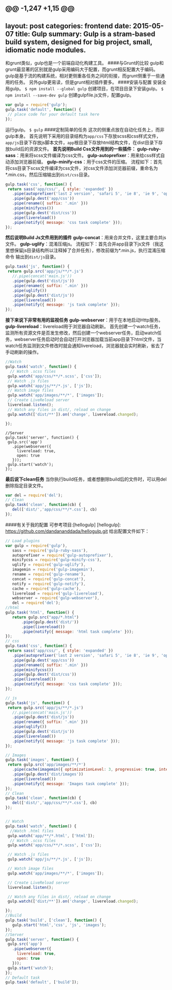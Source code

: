 @@ -1,247 +1,15 @@
---
layout: post
categories: frontend
date:   2015-05-07
title:  Gulp
summary: Gulp is a stram-based build system, designed for big project, small, idiomatic node modules.
---
和grunt类似，gulp也是一个前端自动化构建工具。
####与Grunt的比较
 gulp和grunt最显著的区别就是gulp采用编码大于配置，而grunt相反配置大于编码。
 gulp是基于流的构建系统，相对更侧重各任务之间的衔接，而grunt侧重于一些通用的任务。
 另外gulp更易读，但是grunt相对插件要多。
 ####安装与配置
安装全局gulp。
 `$ npm install --global gulp`
 创建项目，在项目目录下安装gulp。
 `$ npm install --save-dev gulp`
 创建gulpfile.js文件，配置gulp。
 ```javascript
var gulp = require('gulp');
 gulp.task('default', function() {
  // place code for your default task here
});
```
运行gulp。
 `$ gulp`
 ####定制简单的任务
这次的侧重点放在自动化任务上，而非gulp本身。
 首先说明下采用的目录结构为`app/css`下存放scss和css样式文件，`app/js`目录下存放js脚本文件，`app`根目录下存放html结构文件，在dist目录下存放build后的资源文件。
 **首先说明Build Css文件用到的一些插件：**
 **gulp-ruby-sass**：用来将scss文件编译为css文件。
 **gulp-autoprefixer**：用来给css样式自动添加浏览器前缀。
 **gulp-minify-css**：用于css文件的压缩。
 流程如下：首先将css目录下scss文件编译为css文件，对css文件添加浏览器前缀，重命名为*.min.css，然后压缩输出到`dist/css`目录。
 ```javascript
gulp.task('css', function() {
  return sass('app/css/', { style: 'expanded' })
    .pipe(autoprefixer('last 2 version', 'safari 5', 'ie 8', 'ie 9', 'opera 12.1', 'ios 6', 'android 4'))
    .pipe(gulp.dest('app/css'))
    .pipe(rename({ suffix: '.min' }))
    .pipe(minifycss())
    .pipe(gulp.dest('dist/css'))
    .pipe(livereload())
    .pipe(notify({ message: 'css task complete' }));
});
```
**然后说明Build Js文件用到的插件**
 **gulp-concat**：用来合并文件，这里主要合并js文件。
 **gulp-uglify**：混淆压缩js。
 流程如下：首先合并app目录下js文件（我这里想保留js目录结构所以注释掉了合并任务），修改前缀为*.min.js，执行混淆压缩命令 输出到`dist/js`目录。
 ```javascript
gulp.task('js', function() {
  return gulp.src('app/js/**/*.js')
    //.pipe(concat('main.js'))
    .pipe(gulp.dest('dist/js'))
    .pipe(rename({ suffix: '.min' }))
    .pipe(uglify())
    .pipe(gulp.dest('dist/js'))
    .pipe(livereload())
    .pipe(notify({ message: 'js task complete' }));
});
```
 **接下来说下非常有用的监视任务**
 **gulp-webserver**：用于在本地启动Http服务。
 **gulp-livereload**：livereload用于浏览器自动刷新。
 首先创建一个watch任务，监测所有资源文件是否发生修改，然后创建一个webserver任务，启动watch任务，webserver任务启动时会自动打开浏览器加载当前app目录下html文件，当watch任务监测到文件修改时就会通知livereload，浏览器就会实时刷新，省去了手动刷新的操作。
 ```javascript
//Watch
gulp.task('watch', function() {
   // Watch .scss files
  gulp.watch('app/css/**/*.scss', ['css']);
  // Watch .js files
  gulp.watch('app/js/**/*.js', ['js']);
  // Watch image files
  gulp.watch('app/images/**/*', ['images']);
  // Create LiveReload server
  livereload.listen();
  // Watch any files in dist/, reload on change
  gulp.watch(['dist/**']).on('change', livereload.changed);
 
});
```
 ```
//Server
gulp.task('server', function() {
  gulp.src('app')
    .pipe(webserver({
      livereload: true,
      open: true
    }));
  gulp.start('watch');
});
```
 **最后说下clean任务**
 当你执行build任务，或者想删除build后的文件时，可以用del删除指定目录文件。
 ```javascript
var del = require('del');
// Clean
gulp.task('clean', function(cb) {
    del(['dist/','app/css/**/*.css'], cb)
});
```
 ####有关于我的配置
可参考项目:[hellogulp]
[hellogulp]: https://github.com/dandananddada/hellogulp.git
给出配置文件如下：
 ```javascript
// Load plugins
var gulp = require('gulp'),
    sass = require('gulp-ruby-sass'),
    autoprefixer = require('gulp-autoprefixer'),
    minifycss = require('gulp-minify-css'),
    uglify = require('gulp-uglify'),
    imagemin = require('gulp-imagemin'),
    rename = require('gulp-rename'),
    concat = require('gulp-concat'),
    notify = require('gulp-notify'),
    cache = require('gulp-cache'),
    livereload = require('gulp-livereload'),
    webserver = require('gulp-webserver'),
    del = require('del');
 //html
gulp.task('html', function() {
    return gulp.src("app/*.html")
        .pipe(gulp.dest('dist/'))
        .pipe(livereload())
        .pipe(notify({ message: 'html task complete' }));
}); 
 // css
gulp.task('css', function() {
  return sass('app/css/', { style: 'expanded' })
    .pipe(autoprefixer('last 2 version', 'safari 5', 'ie 8', 'ie 9', 'opera 12.1', 'ios 6', 'android 4'))
    .pipe(gulp.dest('app/css'))
    .pipe(rename({ suffix: '.min' }))
    .pipe(minifycss())
    .pipe(gulp.dest('dist/css'))
    .pipe(livereload())
    .pipe(notify({ message: 'css task complete' }));
});
 
// js
gulp.task('js', function() {
  return gulp.src('app/js/**/*.js')
    //.pipe(concat('main.js'))
    .pipe(gulp.dest('dist/js'))
    .pipe(rename({ suffix: '.min' }))
    .pipe(uglify())
    .pipe(gulp.dest('dist/js'))
    .pipe(livereload())
    .pipe(notify({ message: 'js task complete' }));
});
 
// Images
gulp.task('images', function() {
  return gulp.src('app/images/**/*')
    .pipe(cache(imagemin({ optimizationLevel: 3, progressive: true, interlaced: true })))
    .pipe(gulp.dest('dist/images'))
    .pipe(livereload())
    .pipe(notify({ message: 'Images task complete' }));
});
 // Clean
gulp.task('clean', function(cb) {
    del(['dist/','app/css/**/*.css'], cb)
});
 
 
// Watch
gulp.task('watch', function() {
   //Watch .html files
  gulp.watch('app/**/*.html', ['html']);
   // Watch .scss files
  gulp.watch('app/css/**/*.scss', ['css']);
 
  // Watch .js files
  gulp.watch('app/js/**/*.js', ['js']);
 
  // Watch image files
  gulp.watch('app/images/**/*', ['images']);
 
  // Create LiveReload server
  livereload.listen();
 
  // Watch any files in dist/, reload on change
  gulp.watch(['dist/**']).on('change', livereload.changed);
 
});
 //Build
gulp.task('build', ['clean'], function() {
    gulp.start('html','css', 'js', 'images');
});
 //Server
gulp.task('server', function() {
  gulp.src('app')
    .pipe(webserver({
      livereload: true,
      open: true
    }));
  gulp.start('watch');
});
 // Default task
gulp.task('default', ['build']);
```

